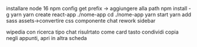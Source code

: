 installare node 16
npm config get prefix -> aggiungere alla path
npm install -g yarn
yarn create react-app ./nome-app
cd ./nome-app
yarn start
yarn add sass
assets->convertire css
componente chat
rework sidebar

wipedia con ricerca tipo chat
risulrtato come card
tasto condividi copia negli appunti, apri in altra scheda
